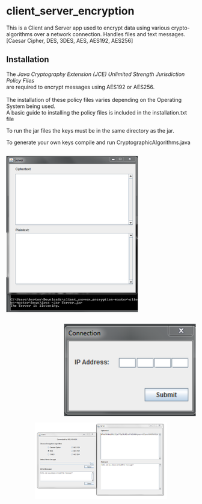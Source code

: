 # client_server_encryption
<p>This is a Client and Server app used to encrypt data using various crypto-algorithms
over a network connection. Handles files and text messages.
[Caesar Cipher, DES, 3DES, AES, AES192, AES256]</p>

## Installation 
<p>The <i>Java Cryptography Extension (JCE) Unlimited Strength Jurisdiction Policy Files</i><br>
   are required to encrypt messages using AES192 or AES256.<br><br>
   The installation of these policy files varies depending on the Operating System being used.<br> 
   A basic guide to installing the policy files is included in the installation.txt file</p>

<p>To run the jar files the keys must be in the same directory as the jar.</p>
<p>To generate your own keys compile and run CryptographicAlgorithms.java</p>

<p align="center" style="display:block; float:left;">
  <img src="/img/server_listen.PNG" width="350"/>
</p>
<p align="center" style="display:block; float:right;">
  <img src="/img/enter_ip.PNG" width="350"/>
</p>
<p align="center">
  <img src="/img/encrypt_send.PNG" width="350"/>
</p>

